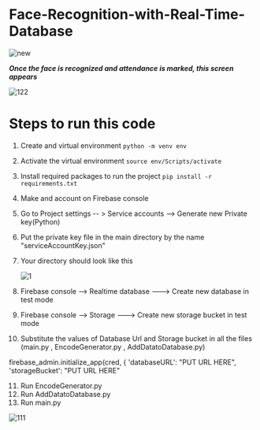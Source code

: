 # Face-Recognition-with-Real-Time-Database
![new](https://github.com/aryan-mundra/Face-Recognition-with-Real-Time-Database/assets/144268029/6e3222a7-bf8a-4ef9-969c-d14aafac050e)





 ***Once the face is recognized and attendance is marked, this screen appears***

![122](https://github.com/aryan-mundra/Face-Recognition-with-Real-Time-Database/assets/144268029/9b4cc322-483b-4e08-afe1-25ab56aa55cd)

# Steps to run this code
1) Create and virtual environment
   ```python -m venv env```

2) Activate the virtual environment 
```source env/Scripts/activate```

3) Install required packages to run the project 
```pip install -r requirements.txt ```

4) Make and account on Firebase console
5) Go to Project settings -- > Service accounts --> Generate new Private key(Python)
6) Put the private key file in the main directory by the name "serviceAccountKey.json"
7) Your directory should look like this

   
   ![1](https://github.com/aryan-mundra/Face-Recognition-with-Real-Time-Database/assets/144268029/48cbf7e8-d436-4e50-bed0-db650c425f36)
   
9) Firebase console --> Realtime database ---> Create new database in test mode
10) Firebase console --> Storage ---> Create new storage bucket in test mode
11) Substitute the values of Database Url and Storage bucket in all the files (main.py , EncodeGenerator.py , AddDatatoDatabase.py)
   
   firebase_admin.initialize_app(cred, {
    'databaseURL': "PUT URL HERE",
    'storageBucket': "PUT URL HERE"

11) Run EncodeGenerator.py
12) Run  AddDatatoDatabase.py
13) Run main.py

![111](https://github.com/aryan-mundra/Face-Recognition-with-Real-Time-Database/assets/144268029/af118cb2-f0a5-4e7d-bb30-22ee3ea83e0b)



